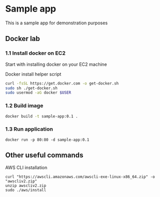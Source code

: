 # Sample app

This is a sample app for demonstration purposes

## Docker lab

### 1.1 Install docker on EC2

Start with installing docker on your EC2 machine

Docker install helper script

```bash
curl -fsSL https://get.docker.com -o get-docker.sh
sudo sh ./get-docker.sh
sudo usermod -aG docker $USER
```

### 1.2 Build image

```bash
docker build -t sample-app:0.1 .
```

### 1.3 Run application

```
docker run -p 80:80 -d sample-app:0.1
```

## Other useful commands

AWS CLI installation

```
curl "https://awscli.amazonaws.com/awscli-exe-linux-x86_64.zip" -o "awscliv2.zip"
unzip awscliv2.zip
sudo ./aws/install
```
